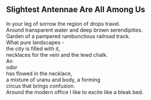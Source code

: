 Slightest Antennae Are All Among Us
-----------------------------------
In your leg of sorrow the region of drops travel.  
Around transparent water and deep brown serendipities.  
Garden of a pampered rambunctious railroad track.  
What pure landscapes -  
the city is filled with it,  
necklaces for the vein and the lewd chalk.  
An  
odor  
has flowed in the necklace,  
a mixture of uranu and body, a forming  
circus that brings confusion.  
Around the modern office I like to excite like a bleak bed.  
